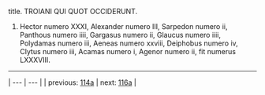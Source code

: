 title. TROIANI QUI QUOT OCCIDERUNT.



1. Hector numero ⅩⅩⅩⅠ, Alexander numero Ⅲ, Sarpedon numero ii, Panthous numero iiii, Gargasus numero ii, Glaucus numero iiii, Polydamas numero iii, Aeneas numero xxviii, Deiphobus numero iv, Clytus numero iii, Acamas numero i, Agenor numero ii, fit numerus ⅬⅩⅩⅩⅧ.



---

| --- | --- |
| previous: [114a](../114a/) | next: [116a](../116a/) |